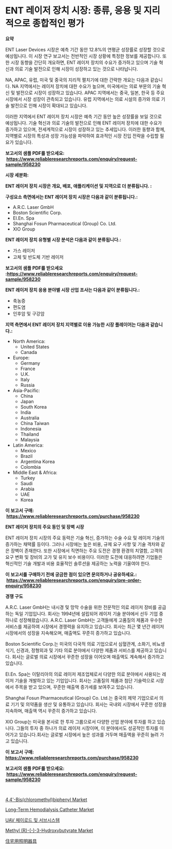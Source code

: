 <p><h1>ENT 레이저 장치 시장: 종류, 응용 및 지리적으로 종합적인 평가</h1></p><p><strong>요약</strong></p>
<p><p>ENT Laser Devices 시장은 예측 기간 동안 12.8%의 연평균 성장률로 성장할 것으로 예상됩니다. 이 시장 연구 보고서는 전반적인 시장 상황에 특정한 정보를 제공합니다. 또한 시장 동향을 간단히 개요하면, ENT 레이저 장치의 수요가 증가하고 있으며 기술 혁신과 의료 기술 발전으로 인해 시장이 성장하고 있는 것으로 나타납니다.</p><p>NA, APAC, 유럽, 미국 및 중국의 지리적 펼치기에 대한 간략한 개요는 다음과 같습니다. NA 지역에서는 레이저 장치에 대한 수요가 높으며, 미국에서는 의료 부문의 기술 혁신 및 발전으로 시장이 성장하고 있습니다. APAC 지역에서는 중국, 일본, 한국 등 주요 시장에서 시장 성장이 관측되고 있습니다. 유럽 지역에서는 의료 시설의 증가와 의료 기술 발전으로 인해 시장이 확대되고 있습니다.</p><p>이러한 지역에서 ENT 레이저 장치 시장은 예측 기간 동안 높은 성장률을 보일 것으로 예상됩니다. 기술 혁신과 의료 기술의 발전으로 인해 ENT 레이저 장치에 대한 수요가 증가하고 있으며, 전세계적으로 시장이 성장하고 있는 추세입니다. 이러한 동향과 함께, 지역별로 시장의 특성과 성장 가능성을 파악하여 효과적인 시장 진입 전략을 수립할 필요가 있습니다.</p></p>
<p><strong>보고서의 샘플 PDF를 받으세요: &nbsp;<a href="https://www.reliableresearchreports.com/enquiry/request-sample/958230">https://www.reliableresearchreports.com/enquiry/request-sample/958230</a></strong></p>
<p><strong>시장 세분화:</strong></p>
<p><strong> ENT 레이저 장치 시장은 개요, 배포, 애플리케이션 및 지역으로 더 분류됩니다. :</strong></p>
<p><strong>구성요소 측면에서는 ENT 레이저 장치 시장은 다음과 같이 분류됩니다.:</strong></p>
<p><ul><li>A.R.C. Laser GmbH</li><li>Boston Scientific Corp.</li><li>El.En. Spa</li><li>Shanghai Fosun Pharmaceutical (Group) Co. Ltd.</li><li>XIO Group</li></ul></p>
<p><strong> ENT 레이저 장치 유형별 시장 분석은 다음과 같이 분류됩니다.:</strong></p>
<p><ul><li>가스 레이저</li><li>고체 및 반도체 기반 레이저</li></ul></p>
<p><strong>보고서의 샘플 PDF를 받으세요 :<a href="https://www.reliableresearchreports.com/enquiry/request-sample/958230">https://www.reliableresearchreports.com/enquiry/request-sample/958230</a></strong></p>
<p><strong> ENT 레이저 장치 응용 분야별 시장 산업 조사는 다음과 같이 분류됩니다.:</strong></p>
<p><ul><li>축농증</li><li>편도염</li><li>인후암 및 구강암</li></ul></p>
<p><strong>지역 측면에서 ENT 레이저 장치 지역별로 이용 가능한 시장 플레이어는 다음과 같습니다.:</strong></p>
<p><ul>
    <li>
        North America:
        <ul>
            <li>United States</li>
            <li>Canada</li>
        </ul>
    </li>
    <li>
        Europe:
        <ul>
            <li>Germany</li>
            <li>France</li>
            <li>U.K.</li>
            <li>Italy</li>
            <li>Russia</li>
        </ul>
    </li>
    <li>
        Asia-Pacific:
        <ul>
            <li>China</li>
            <li>Japan</li>
            <li>South Korea</li>
            <li>India</li>
            <li>Australia</li>
            <li>China Taiwan</li>
            <li>Indonesia</li>
            <li>Thailand</li>
            <li>Malaysia</li>
        </ul>
    </li>
    <li>
        Latin America:
        <ul>
            <li>Mexico</li>
            <li>Brazil</li>
            <li>Argentina Korea</li>
            <li>Colombia</li>
        </ul>
    </li>
    <li>
        Middle East & Africa:
        <ul>
            <li>Turkey</li>
            <li>Saudi</li>
            <li>Arabia</li>
            <li>UAE</li>
            <li>Korea</li>
        </ul>
    </li>
    </ul></p>
<p><strong>이 보고서 구매: &nbsp;<a href="https://www.reliableresearchreports.com/purchase/958230">https://www.reliableresearchreports.com/purchase/958230</a></strong></p>
<p><strong>ENT 레이저 장치의 주요 동인 및 장벽 시장</strong></p>
<p><p>ENT 레이저 장치 시장의 주요 동력은 기술 혁신, 증가하는 수술 수요 및 레이저 기술의 증가하는 채택률 등이다. 그러나 시장에는 높은 비용, 규제 요구 사항 및 기술 격차와 같은 장벽이 존재한다. 또한 시장에서 직면하는 주요 도전은 경쟁 환경의 치열함, 고객의 요구 변화 및 장비의 고가 및 유지 보수 비용이다. 이러한 도전에 대응하려면 기업들은 혁신적인 기술 개발과 비용 효율적인 솔루션을 제공하는 노력을 기울여야 한다.</p></p>
<p><strong>이 보고서를 구매하기 전에 궁금한 점이 있으면 문의하거나 공유하세요.: &nbsp;<a href="https://www.reliableresearchreports.com/enquiry/pre-order-enquiry/958230">https://www.reliableresearchreports.com/enquiry/pre-order-enquiry/958230</a></strong></p>
<p><strong>경쟁 구도</strong></p>
<p><p>A.R.C. Laser GmbH는 내시경 및 망막 수술을 위한 전문적인 의료 레이저 장비를 공급하는 독일 기업입니다. 회사는 1994년에 설립되어 레이저 기술 분야에서 선두 기업 중 하나로 성장해왔습니다. A.R.C. Laser GmbH는 고객들에게 고품질의 제품과 우수한 서비스를 제공하여 시장에서 경쟁력을 유지하고 있습니다. 회사는 최근 몇 년간 레이저 시장에서의 성장을 지속해오며, 매출액도 꾸준히 증가하고 있습니다.</p><p>Boston Scientific Corp.는 미국의 다국적 의료 기업으로서 심혈관계, 소화기, 비뇨생식기, 신경과, 정형외과 및 기타 의료 분야에서 다양한 제품과 서비스를 제공하고 있습니다. 회사는 글로벌 의료 시장에서 꾸준한 성장을 이어오며 매출액도 계속해서 증가하고 있습니다.</p><p>El.En. Spa는 이탈리아의 의료 레이저 제조업체로서 다양한 의료 분야에서 사용되는 레이저 기술을 개발하고 있는 기업입니다. 회사는 고품질의 제품과 첨단 기술력으로 시장에서 주목을 받고 있으며, 꾸준한 매출액 증가세를 보여주고 있습니다.</p><p>Shanghai Fosun Pharmaceutical (Group) Co. Ltd.는 중국의 제약 기업으로서 의료 기기 및 의약품을 생산 및 유통하고 있습니다. 회사는 국내외 시장에서 꾸준한 성장을 지속하며, 매출액 역시 꾸준히 증가하고 있습니다.</p><p>XIO Group는 미국을 본사로 한 투자 그룹으로서 다양한 산업 분야에 투자를 하고 있습니다. 그들의 투자 중 하나가 의료 레이저 시장이며, 이 분야에서도 성공적인 투자를 이어가고 있습니다.회사는 글로벌 시장에서 높은 성과를 거두며 매출액을 꾸준히 늘려 가고 있습니다.</p></p>
<p><strong>이 보고서 구매: &nbsp; <a href="https://www.reliableresearchreports.com/purchase/958230">https://www.reliableresearchreports.com/purchase/958230</a></strong></p>
<p><strong>보고서의 샘플 PDF를 받으세요: &nbsp;<a href="https://www.reliableresearchreports.com/enquiry/request-sample/958230">https://www.reliableresearchreports.com/enquiry/request-sample/958230</a></strong><strong></strong></p>
<p>&nbsp;</p>
<p><p><a href="https://github.com/FassouRP/Market-Research-Report-List-3/blob/main/44-bischloromethylbiphenyl-market.md">4,4'-Bis(chloromethyl)biphenyl Market</a></p><p><a href="https://angry-finch-aaf.notion.site/Long-Term-Hemodialysis-Catheter-Market-Size-Market-Trends-and-Growth-Outlook-forecasted-for-period-a126b1f58f024784ab6aec7e5df06763">Long-Term Hemodialysis Catheter Market</a></p><p><a href="https://github.com/mpodehpw07370073/Market-Research-Report-List-1/blob/main/9104250187099.md">UAV 페이로드 및 서브시스템</a></p><p><a href="https://github.com/rahu1506/Market-Research-Report-List-3/blob/main/methyl-r-3-hydroxybutyrate-market.md">Methyl (R)-(-)-3-Hydroxybutyrate Market</a></p><p><a href="https://medium.com/@novabrown3/%E4%BD%8F%E5%AE%85%E7%94%A8%E7%85%A7%E6%98%8E%E5%99%A8%E5%85%B7%E5%B8%82%E5%A0%B4-%E5%B8%82%E5%A0%B4cagr-%E5%B8%82%E5%A0%B4%E5%8B%95%E5%90%91-%E3%81%8A%E3%82%88%E3%81%B3%E6%88%90%E9%95%B7%E6%88%A6%E7%95%A5%E3%81%AB%E9%96%A2%E3%81%99%E3%82%8B%E6%B4%9E%E5%AF%9F-ed1292d19e2b">住宅用照明器具</a></p></p>